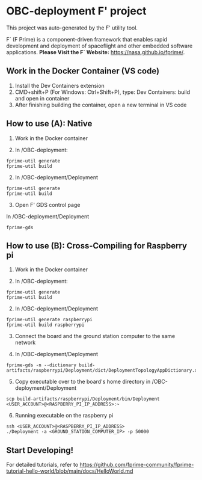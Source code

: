 # OBC-deployment F' project

This project was auto-generated by the F' utility tool. 

F´ (F Prime) is a component-driven framework that enables rapid development and deployment of spaceflight and other embedded software applications.
**Please Visit the F´ Website:** https://nasa.github.io/fprime/.

## Work in the Docker Container (VS code)
1. Install the Dev Containers extension
2. CMD+shift+P (For Windows: Ctrl+Shift+P), type: Dev Containers: build and open in container
3. After finishing building the container, open a new terminal in VS code

## How to use (A): Native
1. Work in the Docker container

2. In /OBC-deployment:
```
fprime-util generate
fprime-util build
```
2. In /OBC-deployment/Deployment
```
fprime-util generate 
fprime-util build
```
3. Open F' GDS control page
   
  In /OBC-deployment/Deployment
  ```
  fprime-gds
  ```

## How to use (B): Cross-Compiling for Raspberry pi
1. Work in the Docker container

2. In /OBC-deployment:
```
fprime-util generate
fprime-util build
```
2. In /OBC-deployment/Deployment
```
fprime-util generate raspberrypi
fprime-util build raspberrypi
```
3. Connect the board and the ground station computer to the same network

4. In /OBC-deployment/Deployment
```
fprime-gds -n --dictionary build-artifacts/raspberrypi/Deployment/dict/DeploymentTopologyAppDictionary.xml
```
5. Copy executable over to the board's home directory
in /OBC-deployment/Deployment
```
scp build-artifacts/raspberrypi/Deployment/bin/Deployment <USER_ACCOUNT>@<RASPBERRY_PI_IP_ADDRESS>:~
```
6. Running executable on the raspberry pi
```
ssh <USER_ACCOUNT>@<RASPBERRY_PI_IP_ADDRESS>
./Deployment -a <GROUND_STATION_COMPUTER_IP> -p 50000
```

## Start Developing!
For detailed tutorials, refer to https://github.com/fprime-community/fprime-tutorial-hello-world/blob/main/docs/HelloWorld.md
